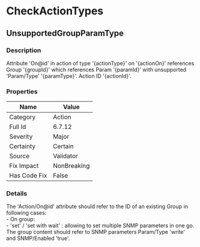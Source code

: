 ﻿---  
uid: Validator_6_7_12  
---

# CheckActionTypes

## UnsupportedGroupParamType

### Description

Attribute 'On@id' in action of type '{actionType}' on '{actionOn}' references Group '{groupId}' which references Param '{paramId}' with unsupported 'Param\/Type' '{paramType}'. Action ID '{actionId}'.

### Properties

| Name         | Value       |
| ------------ | ----------- |
| Category     | Action      |
| Full Id      | 6.7.12      |
| Severity     | Major       |
| Certainty    | Certain     |
| Source       | Validator   |
| Fix Impact   | NonBreaking |
| Has Code Fix | False       |

### Details

The 'Action\/On@id' attribute should refer to the ID of an existing Group in following cases:  
\- On group:  
    \- 'set' \/ 'set with wait' : allowing to set multiple SNMP parameters in one go. The group content should refer to SNMP parameters Param\/Type 'write' and SNMP\/Enabled 'true'.
